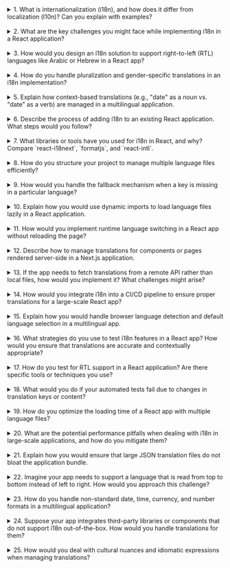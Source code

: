 <details>
<summary>1. What is internationalization (i18n), and how does it differ from localization (l10n)? Can you explain with examples?</summary>

- **Internationalization (i18n):** The process of designing a software application so it can be adapted to various languages and regions without requiring engineering changes. For example, using placeholders in your app like `Hello, {{name}}!` allows dynamic translation based on the user’s language.
- **Localization (l10n):** The process of adapting a software application to a specific language, region, or culture by providing translations, adjusting date formats, and modifying layouts. For instance, translating "Hello" to "Hola" for Spanish.

**Example:**

- i18n: Preparing the app to accept translations, such as extracting all strings into translation files.
- l10n: Adding translations for English (`en.json`) and Spanish (`es.json`) and ensuring date formats are displayed accordingly (e.g., `MM/DD/YYYY` in the US vs. `DD/MM/YYYY` in Spain).

</details>
</br>

<details>
<summary>2. What are the key challenges you might face while implementing i18n in a React application?</summary>

1. Extracting all hardcoded text from the codebase.
2. Managing and organizing translation files for multiple languages.
3. Handling pluralization, gender-specific phrases, and context-sensitive translations.
4. Ensuring RTL (right-to-left) language support.
5. Performance issues due to loading large translation files.
6. Testing translations for completeness and accuracy.
7. Handling dynamic content or third-party libraries that do not support i18n out of the box.
8. Keeping translations synchronized when content changes.

</details>
</br>

<details>
<summary>3. How would you design an i18n solution to support right-to-left (RTL) languages like Arabic or Hebrew in a React app?</summary>

1. Use a library like **`react-i18next`** or **`react-intl`** for managing translations.
2. Detect the user’s language using browser settings, query parameters, or a user profile.
3. Dynamically load the correct language files, including those for RTL languages.
4. Add CSS changes to support RTL by toggling a `dir` attribute on the `<html>` tag (`<html dir="rtl">`).
5. Use **CSS Logical Properties** (e.g., `margin-inline-start` instead of `margin-left`).
6. Ensure that all UI elements and layouts adapt to RTL using tools like `rtl-css-js` or libraries with built-in support.
7. Test the UI thoroughly to verify the correct rendering and user experience in RTL mode.

</details>
</br>

<details>
<summary>4. How do you handle pluralization and gender-specific translations in an i18n implementation?</summary>

- **Pluralization:** Use tools like `i18next` or `intl-messageformat` to handle plural forms based on language rules. For example:

```json
{
  "en": {
    "item": "You have {{count}} item",
    "item_plural": "You have {{count}} items"
  }
}
```

- **Gender-specific translations:** Use context-aware keys or interpolation:

```json
{
  "en": {
    "greet_male": "Welcome, Mr. {{name}}!",
    "greet_female": "Welcome, Ms. {{name}}!"
  }
}
```

- Dynamically select the translation based on gender or count in the component logic.

</details>
</br>

<details>
<summary>5. Explain how context-based translations (e.g., "date" as a noun vs. "date" as a verb) are managed in a multilingual application.</summary>

- Use **different keys** for context-based translations. For example:

```json
{
  "en": {
    "date_noun": "Today's date is {{date}}",
    "date_verb": "We will date the documents tomorrow."
  }
}
```

- Reference the appropriate key in your component code based on the context.
- Alternatively, tools like **ICU MessageFormat** can help embed context rules into translation strings.

</details>
</br>

<details>
<summary>6. Describe the process of adding i18n to an existing React application. What steps would you follow?</summary>

1. Install and configure an i18n library like `react-i18next` or `react-intl`.
2. Identify and extract all hardcoded strings from the application.
3. Store these strings in language-specific JSON or other format files.
4. Create an i18n provider component to wrap your app and pass the current language context to child components.
5. Use translation hooks or components to replace static text with dynamic translations:

Example using `react-i18next`:

```jsx
import { useTranslation } from "react-i18next";

const App = () => {
  const { t } = useTranslation();
  return <h1>{t("welcome_message")}</h1>;
};
```

6. Test language switching and translation completeness.
7. Optimize by dynamically loading translations for the current language.

</details>
</br>

<details>
<summary>7. What libraries or tools have you used for i18n in React, and why? Compare `react-i18next`, `formatjs`, and `react-intl`.</summary>

- **`react-i18next`:**

  - Easy integration with React hooks and context.
  - Dynamic namespace loading for large apps.
  - Supports pluralization, interpolation, and nested keys.
  - Good documentation and community support.

- **`formatjs` / `react-intl`:**

  - Based on ICU MessageFormat, excellent for complex message formatting.
  - Built-in date, number, and currency formatting.
  - More verbose setup than `react-i18next`.

- **Comparison:**
  - Use `react-i18next` for projects requiring simple integration and namespace loading.
  - Use `formatjs` or `react-intl` for apps with complex formatting needs or localization-specific rules (e.g., currency).

</details>
</br>

<details>
<summary>8. How do you structure your project to manage multiple language files efficiently?</summary>

- Organize translations by language and namespaces:

```
src/
  locales/
    en/
      common.json
      homepage.json
    es/
      common.json
      homepage.json
```

- Use namespaces for modularity, such as `common` for shared strings and separate files for pages or components.
- Dynamically load translations for the active language and namespace using libraries like `react-i18next` or `react-intl`.
- Maintain consistency in key naming conventions across all language files.
- Use tools like `i18next-parser` to automate string extraction and management.

</details>
</br>

<details>
<summary>9. How would you handle the fallback mechanism when a key is missing in a particular language?</summary>

- **Default Language Fallback:** Configure the i18n library (e.g., `react-i18next`) to fallback to a default language when a key is missing:

```js
i18n.init({
  fallbackLng: "en", // Default to English
  lng: "es", // User-selected language
});
```

- **Missing Key Warnings:** Enable logging or monitoring for missing keys to identify untranslated content during development:

```js
i18n.on("missingKey", (lng, ns, key) => {
  console.warn(`Missing translation for key "${key}" in language "${lng}"`);
});
```

- **Fallback Content:** Provide a generic fallback value (e.g., the key itself) to prevent the app from breaking.

</details>
</br>

<details>
<summary>10. Explain how you would use dynamic imports to load language files lazily in a React application.</summary>

1. Use dynamic imports with tools like `react-i18next` or `react-intl` to load language files only when needed:

```js
import i18n from "i18next";
import { initReactI18next } from "react-i18next";

i18n.use(initReactI18next).init({
  lng: "en",
  backend: {
    loadPath: "/locales/{{lng}}/{{ns}}.json",
  },
});
```

2. Configure the backend to fetch translations dynamically:
   - Example with `i18next-http-backend`:

```bash
npm install i18next-http-backend
```

- Then, use it in your i18n setup:

```js
import Backend from "i18next-http-backend";

i18n.use(Backend).init({
  backend: {
    loadPath: "/locales/{{lng}}/{{ns}}.json",
  },
});
```

3. Dynamically update the language by loading the corresponding file during runtime.

</details>
</br>

<details>
<summary>11. How would you implement runtime language switching in a React app without reloading the page?</summary>

1. Use a state management solution (e.g., `React Context` or `Redux`) to track the current language.
2. Dynamically update the language by calling the `changeLanguage` method from your i18n library:

```js
import { useTranslation } from "react-i18next";

const LanguageSwitcher = () => {
  const { i18n } = useTranslation();

  const changeLanguage = (lng) => {
    i18n.changeLanguage(lng);
  };

  return (
    <button onClick={() => changeLanguage("es")}>Switch to Spanish</button>
  );
};
```

3. Ensure that the i18n provider automatically re-renders the application when the language changes.

</details>
</br>

<details>
<summary>12. Describe how to manage translations for components or pages rendered server-side in a Next.js application.</summary>

1. Use the `next-i18next` library for easy i18n integration with Next.js.
2. Configure your i18n settings in `next-i18next.config.js`:

```js
module.exports = {
  i18n: {
    locales: ["en", "es"],
    defaultLocale: "en",
  },
};
```

3. Load translations server-side using `getStaticProps` or `getServerSideProps`:

```js
import { serverSideTranslations } from "next-i18next/serverSideTranslations";

export const getStaticProps = async ({ locale }) => ({
  props: {
    ...(await serverSideTranslations(locale, ["common"])),
  },
});
```

4. Use the `t` function from `react-i18next` in your components to access translations.

</details>
</br>

<details>
<summary>13. If the app needs to fetch translations from a remote API rather than local files, how would you implement it? What challenges might arise?</summary>

1. Use a library like `i18next-http-backend` to fetch translations dynamically:

```js
import Backend from "i18next-http-backend";

i18n.use(Backend).init({
  backend: {
    loadPath: "https://api.example.com/translations/{{lng}}/{{ns}}",
  },
});
```

2. Handle caching to reduce API calls and improve performance.
3. Challenges:
   - **Latency:** Fetching translations during runtime may cause delays.
   - **Error Handling:** Handle scenarios where the API is unavailable.
   - **Security:** Protect sensitive API endpoints or keys.

</details>
</br>

<details>
<summary>14. How would you integrate i18n into a CI/CD pipeline to ensure proper translations for a large-scale React app?</summary>

1. Use automated tools to validate translation files:
   - Lint JSON files to ensure valid structure.
   - Verify all keys exist in every language file.
2. Add a test suite to check for missing or invalid translations.
3. Integrate translation file updates into the pipeline:
   - Pull translations from a remote service or repository.
   - Validate changes during the build process.
4. Automate deployment to environments with i18n testing.

</details>
</br>

<details>
<summary>15. Explain how you would handle browser language detection and default language selection in a multilingual app.</summary>

1. Use browser APIs like `navigator.language` or `navigator.languages` to detect the user’s preferred language:

```js
const userLang = navigator.language || "en";
```

2. Match the detected language with the available translations.
3. Fallback to a default language (e.g., English) if no match is found.
4. Configure this logic in your i18n library:

```js
i18n.init({
  detection: {
    order: ["querystring", "navigator"],
    caches: ["localStorage", "cookie"],
  },
  fallbackLng: "en",
});
```

</details>
</br>

<details>
<summary>16. What strategies do you use to test i18n features in a React app? How would you ensure that translations are accurate and contextually appropriate?</summary>

1. Use automated tests with libraries like Jest to verify the presence of translation keys.
2. Implement visual regression testing with tools like Percy or Storybook to catch layout or content issues.
3. Perform manual testing by switching languages in the app and verifying the output against a translation guide.
4. Engage professional translators or native speakers for review.

</details>
</br>

<details>
<summary>17. How do you test for RTL support in a React application? Are there specific tools or techniques you use?</summary>

1. Switch the `dir` attribute on the `<html>` tag to `rtl` and test layout adjustments.
2. Use browser developer tools to simulate RTL languages.
3. Test the app in real-world environments where RTL languages are used.
4. Use visual testing tools to identify misaligned elements or text.

</details>
</br>

<details>
<summary>18. What would you do if your automated tests fail due to changes in translation keys or content?</summary>

1. Identify the changes and update test cases to match the updated keys.
2. Use mocks or stubs to handle dynamic content during testing.
3. Consider implementing a fallback mechanism for non-critical translations in test environments.

</details>
</br>

<details>
<summary>19. How do you optimize the loading time of a React app with multiple language files?</summary>

1. Use dynamic imports to load language files lazily.
2. Minify and compress translation files to reduce size.
3. Cache translations using service workers or local storage.
4. Remove unused keys and legacy translations from files.

</details>
</br>

<details>
<summary>20. What are the potential performance pitfalls when dealing with i18n in large-scale applications, and how do you mitigate them?</summary>

1. **Large Bundle Sizes:** Use dynamic imports to split language files.
2. **Frequent API Calls:** Implement caching mechanisms.
3. **Slow Rendering:** Optimize the logic for selecting translations, such as using memoization.
4. **Redundant Strings:** Regularly clean up and organize translation files.

</details>
</br>

<details>
<summary>21. Explain how you would ensure that large JSON translation files do not bloat the application bundle.</summary>

1. Split files into namespaces and dynamically load them based on context.
2. Compress files during build using tools like gzip.
3. Store translations in a CDN or remote API and fetch them when needed.

</details>
</br>

<details>
<summary>22. Imagine your app needs to support a language that is read from top to bottom instead of left to right. How would you approach this challenge?</summary>

1. Identify the layout and font requirements for vertical text.
2. Use CSS writing modes (`writing-mode: vertical-rl;`) to render text vertically.
3. Test layouts and interactions to ensure usability.

</details>
</br>

<details>
<summary>23. How do you handle non-standard date, time, currency, and number formats in a multilingual application?</summary>

1. Use libraries like `Intl.DateTimeFormat` or `date-fns` for date and time formatting.
2. Handle currency using `Intl.NumberFormat`:

```js
new Intl.NumberFormat("en-US", { style: "currency", currency: "USD" }).format(
  1000
);
```

3. Customize formats based on locale requirements.

</details>
</br>

<details>
<summary>24. Suppose your app integrates third-party libraries or components that do not support i18n out-of-the-box. How would you handle translations for them?</summary>

1. Wrap third-party components with a custom component that provides i18n support.
2. Use tools like `react-i18next` to pass translations via props.
3. Request or contribute i18n support to the library.

</details>
</br>

<details>
<summary>25. How would you deal with cultural nuances and idiomatic expressions when managing translations?</summary>

1. Work closely with native speakers or professional translators to ensure accurate localization.
2. Avoid direct translations; instead, focus on contextual and cultural relevance.
3. Test the app with users from different regions to gather feedback.

</details>
</br>
